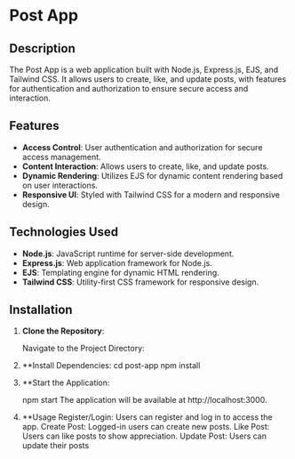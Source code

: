 # Post App

## Description

The Post App is a web application built with Node.js, Express.js, EJS, and Tailwind CSS. It allows users to create, like, and update posts, with features for authentication and authorization to ensure secure access and interaction.

## Features

- **Access Control**: User authentication and authorization for secure access management.
- **Content Interaction**: Allows users to create, like, and update posts.
- **Dynamic Rendering**: Utilizes EJS for dynamic content rendering based on user interactions.
- **Responsive UI**: Styled with Tailwind CSS for a modern and responsive design.

## Technologies Used

- **Node.js**: JavaScript runtime for server-side development.
- **Express.js**: Web application framework for Node.js.
- **EJS**: Templating engine for dynamic HTML rendering.
- **Tailwind CSS**: Utility-first CSS framework for responsive design.

## Installation

1. **Clone the Repository**:
   
   Navigate to the Project Directory:

   
2. **Install Dependencies:
    cd post-app
    npm install

3. **Start the Application:

    npm start
    The application will be available at http://localhost:3000.

4. **Usage
    Register/Login: Users can register and log in to access the app.
    Create Post: Logged-in users can create new posts.
    Like Post: Users can like posts to show appreciation.
    Update Post: Users can update their posts
